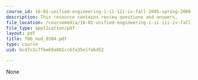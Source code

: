 ```yaml
---
course_id: 16-01-unified-engineering-i-ii-iii-iv-fall-2005-spring-2006
description: This resource contains review questions and answers.
file_location: /coursemedia/16-01-unified-engineering-i-ii-iii-iv-fall-2005-spring-2006/bcd7c2c7fbe69a801cc6fa35e1fabd52_f06_mud_0304.pdf
file_type: application/pdf
layout: pdf
title: f06_mud_0304.pdf
type: course
uid: bcd7c2c7fbe69a801cc6fa35e1fabd52

---
```

None